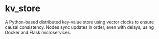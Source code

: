# kv_store
A Python-based distributed key-value store using vector clocks to ensure causal consistency. Nodes sync updates in order, even with delays, using Docker and Flask microservices.
